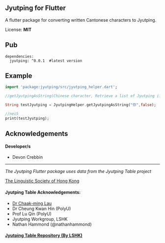 ## Jyutping for Flutter

A flutter package for converting written Cantonese characters to Jyutping.

License: **MIT**

## Pub
    dependencies:
      jyutping: ^0.0.1  #latest version
## Example
``` dart
import 'package:jyutping/src/jyutping_helper.dart';

//getJyutpingAsString(Chinese character, Retrieve a list of Jyutping if there's multiple conversions)

String testJyutping = JyutpingHelper.getJyutpingAsString("你",false);

//nei5
print(testJyutping);
```

## Acknowledgements 

#### Developer/s
- Devon Crebbin

---
*The Jyutping Flutter package uses data from the Jyutping Table project*

[The Linguistic Society of Hong Kong](https://lshk.org/)

#### Jyutping Table Acknowledgements:
- [Dr Chaak-ming Lau](https://github.com/chaaklau)
- Dr Cheung Kwan Hin (PolyU)
- Prof Lu Qin (PolyU)
- Jyutping Workgroup, LSHK
- Nathan Hammond (@nathanhammond)

#### [Jyutping Table Repository (By LSHK)](https://github.com/lshk-org/jyutping-table)
